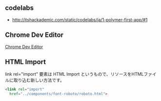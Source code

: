 
## codelabs

* http://itshackademic.com/static/codelabs/ja/1-polymer-first-app/#1

## Chrome Dev Editor

[Chrome Dev Editor](https://chrome.google.com/webstore/detail/chrome-dev-editor-develop/pnoffddplpippgcfjdhbmhkofpnaalpg)


## HTML Import

link rel="import" 要素は HTML Import というもので、リソースをHTMLファイルに取り込む新しい方法です。

```html
<link rel="import"
  href="../components/font-roboto/roboto.html">
```
